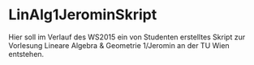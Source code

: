 # LinAlg1JerominSkript
Hier soll im Verlauf des WS2015 ein von Studenten erstelltes Skript zur Vorlesung Lineare Algebra & Geometrie 1/Jeromin an der TU Wien entstehen.
